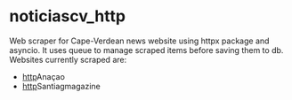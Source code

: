 # noticiascv_http
Web scraper for Cape-Verdean news website using httpx package and asyncio. It uses queue to manage scraped items before saving them to db.
Websites currently scraped are:
- [http](https://www.anacao.cv/)Anaçao
- [http](https://santiagomagazine.cv/)Santiagmagazine

